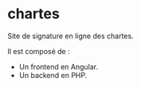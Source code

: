 # chartes

Site de signature en ligne des chartes.

Il est composé de : 

- Un frontend en Angular.
- Un backend en PHP.
